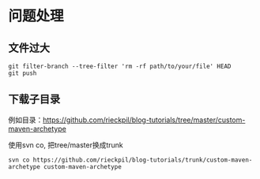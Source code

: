 # 问题处理

## 文件过大

```shell
git filter-branch --tree-filter 'rm -rf path/to/your/file' HEAD
git push
```

## 下载子目录

例如目录：https://github.com/rieckpil/blog-tutorials/tree/master/custom-maven-archetype

使用svn co, 把tree/master换成trunk

```shell
svn co https://github.com/rieckpil/blog-tutorials/trunk/custom-maven-archetype custom-maven-archetype
```

